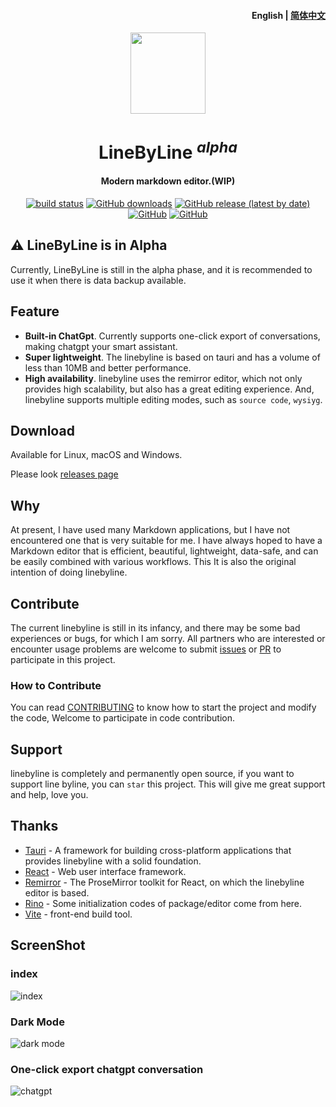 <h4 align="right"><strong>English</strong> | <a href="./README_CN.md">简体中文</a></h4>

<div align="center">
  <img align="center" src="./public/logo.svg" width="120" height="130" />
</div>

<h1 align="center"/>LineByLine <sup><em>alpha</em></sup></h1>

<h4 align="center">Modern markdown editor.(WIP)</h3>

<p align="center">
  <a href="https://github.com/linebyline-group/linebyline/actions/workflows/nodejs.yml"><img src="https://github.com/linebyline-group/linebyline/actions/workflows/nodejs.yml/badge.svg?branch=main&color=%23fe7d27" alt="build status"></a>
  <a href="https://github.com/linebyline-group/linebyline/releases" target="__blank"><img alt="GitHub downloads" src="https://img.shields.io/github/downloads/linebyline-group/linebyline/total?label=Downloads&color=%23fe7d37"></a>
  <a href="https://github.com/linebyline-group/linebyline/releases" target="__blank"><img alt="GitHub release (latest by date)" src="https://img.shields.io/github/v/release/linebyline-group/linebyline?label=Version"></a>
  <a href="https://github.com/linebyline-group/linebyline" target="__blank"><img alt="GitHub" src="https://img.shields.io/github/commit-activity/w/linebyline-group/linebyline?color=%2346bd1b"></a>
  <a href="https://www.rust-lang.org/" target="__blank"><img alt="GitHub" src="https://img.shields.io/badge/Rust-1.72.0-dea584"></a>
</p>


## ⚠️ LineByLine is in Alpha

Currently, LineByLine is still in the alpha phase, and it is recommended to use it when there is data backup available.

## Feature

- **Built-in ChatGpt**. Currently supports one-click export of conversations, making chatgpt your smart assistant.
- **Super lightweight**. The linebyline is based on tauri and has a volume of less than 10MB and better performance.
- **High availability**. linebyline uses the remirror editor, which not only provides high scalability, but also has a great editing experience. And, linebyline supports multiple editing modes, such as `source code`, `wysiyg`.

## Download

Available for Linux, macOS and Windows.

Please look [releases page](https://github.com/linebyline-group/linebyline/releases)

## Why
At present, I have used many Markdown applications, but I have not encountered one that is very suitable for me. I have always hoped to have a Markdown editor that is efficient, beautiful, lightweight, data-safe, and can be easily combined with various workflows. This It is also the original intention of doing linebyline.

## Contribute

The current linebyline is still in its infancy, and there may be some bad experiences or bugs, for which I am sorry. All partners who are interested or encounter usage problems are welcome to submit [issues](https://github.com/linebyline-group/linebyline/issues/new) or [PR](https://github.com/linebyline-group/linebyline/compare) to participate in this project.

### How to Contribute

You can read [CONTRIBUTING](./CONTRIBUTING.md) to know how to start the project and modify the code, Welcome to participate in code contribution.

## Support

linebyline is completely and permanently open source, if you want to support line byline, you can `star` this project. This will give me great support and help, love you.

## Thanks

- <a href="https://github.com/tauri-apps/tauri" target="_blank">Tauri</a> - A framework for building cross-platform applications that provides linebyline with a solid foundation.
- <a href="https://github.com/facebook/react" target="_blank">React</a> - Web user interface framework.
- <a href="https://github.com/remirror/remirror" target="_blank">Remirror</a> - The ProseMirror toolkit for React, on which the linebyline editor is based.
- <a href="https://github.com/ocavue/rino" target="_blank">Rino</a> - Some initialization codes of package/editor come from here.
- <a href="https://github.com/vitejs/vite" target="_blank">Vite</a> - front-end build tool.

## ScreenShot

### index

![index](./public/screenshots/index.png)

### Dark Mode

![dark mode](./public/screenshots/darkmode.png)

### One-click export chatgpt conversation

![chatgpt](./public/screenshots/chatgpt.png)

